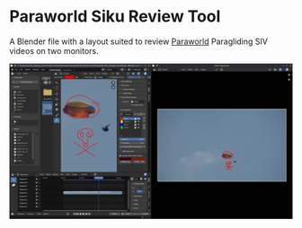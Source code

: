 # Paraworld Siku Review Tool

A Blender file with a layout suited to review 
[Paraworld](https://www.paraworld.ch/) Paragliding SIV
videos on two monitors.

![Paraworld Siku Review Tool](.media/screenshot.png "Screenshot")
